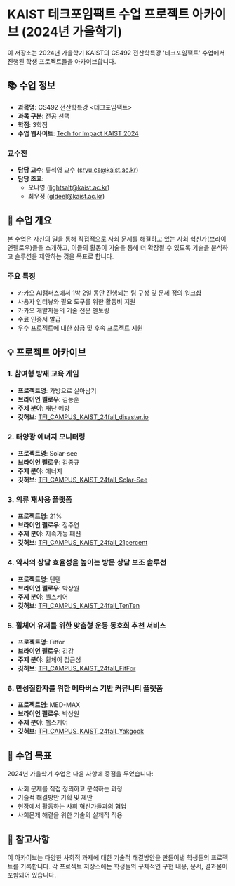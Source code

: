 # KAIST 테크포임팩트 수업 프로젝트 아카이브 (2024년 가을학기)

이 저장소는 2024년 가을학기 KAIST의 CS492 전산학특강 '테크포임팩트' 수업에서 진행된 학생 프로젝트들을 아카이브합니다.

## 📚 수업 정보

- **과목명**: CS492 전산학특강 <테크포임팩트>
- **과목 구분**: 전공 선택
- **학점**: 3학점
- **수업 웹사이트**: [Tech for Impact KAIST 2024](https://docs.google.com/document/d/1PoL1sYzgmLqOI0miSy4981WaUiBTSfLDWC4pCYRAlsk/edit?tab=t.0)

### 교수진
- **담당 교수**: 류석영 교수 (sryu.cs@kaist.ac.kr)
- **담당 조교**: 
  - 오나영 (lightsalt@kaist.ac.kr)
  - 최우정 (gldeel@kaist.ac.kr)

## 🎯 수업 개요

본 수업은 자신의 일을 통해 직접적으로 사회 문제를 해결하고 있는 사회 혁신가(브라이언펠로우)들을 소개하고, 이들의 활동이 기술을 통해 더 확장될 수 있도록 기술을 분석하고 솔루션을 제안하는 것을 목표로 합니다.

### 주요 특징
- 카카오 AI캠퍼스에서 1박 2일 동안 진행되는 팀 구성 및 문제 정의 워크샵
- 사용자 인터뷰와 필요 도구를 위한 활동비 지원
- 카카오 개발자들의 기술 전문 멘토링
- 수료 인증서 발급
- 우수 프로젝트에 대한 상금 및 후속 프로젝트 지원

## 💡 프로젝트 아카이브

### 1. 참여형 방재 교육 게임
- **프로젝트명**: 가방으로 살아남기
- **브라이언 펠로우**: 김동훈
- **주제 분야**: 재난 예방
- **깃허브**: [TFI_CAMPUS_KAIST_24fall_disaster.io](https://github.com/techforimpact-archive/TFI_CAMPUS_KAIST_24fall_disaster.io)

### 2. 태양광 에너지 모니터링
- **프로젝트명**: Solar-see
- **브라이언 펠로우**: 김종규
- **주제 분야**: 에너지
- **깃허브**: [TFI_CAMPUS_KAIST_24fall_Solar-See](https://github.com/techforimpact-archive/TFI_CAMPUS_KAIST_24fall_Solar-See)

### 3. 의류 재사용 플랫폼
- **프로젝트명**: 21%
- **브라이언 펠로우**: 정주연
- **주제 분야**: 지속가능 패션
- **깃허브**: [TFI_CAMPUS_KAIST_24fall_21percent](https://github.com/techforimpact-archive/TFI_CAMPUS_KAIST_24fall_21percent)

### 4. 약사의 상담 효율성을 높이는 방문 상담 보조 솔루션
- **프로젝트명**: 텐텐
- **브라이언 펠로우**: 박상원
- **주제 분야**: 헬스케어
- **깃허브**: [TFI_CAMPUS_KAIST_24fall_TenTen](https://github.com/techforimpact-archive/TFI_CAMPUS_KAIST_24fall_TenTen)

### 5. 휠체어 유저를 위한 맞춤형 운동 동호회 추천 서비스
- **프로젝트명**: Fitfor
- **브라이언 펠로우**: 김강
- **주제 분야**: 휠체어 접근성
- **깃허브**: [TFI_CAMPUS_KAIST_24fall_FitFor](https://github.com/techforimpact-archive/TFI_CAMPUS_KAIST_24fall_FitFor)

### 6. 만성질환자를 위한 메타버스 기반 커뮤니티 플랫폼
- **프로젝트명**: MED-MAX
- **브라이언 펠로우**: 박상원
- **주제 분야**: 헬스케어
- **깃허브**: [TFI_CAMPUS_KAIST_24fall_Yakgook](https://github.com/techforimpact-archive/TFI_CAMPUS_KAIST_24fall_Yakgook)

## 🌟 수업 목표

2024년 가을학기 수업은 다음 사항에 중점을 두었습니다:
- 사회 문제를 직접 정의하고 분석하는 과정
- 기술적 해결방안 기획 및 제안
- 현장에서 활동하는 사회 혁신가들과의 협업
- 사회문제 해결을 위한 기술의 실제적 적용

## 📝 참고사항

이 아카이브는 다양한 사회적 과제에 대한 기술적 해결방안을 만들어낸 학생들의 프로젝트를 기록합니다. 각 프로젝트 저장소에는 학생들의 구체적인 구현 내용, 문서, 결과물이 포함되어 있습니다.

